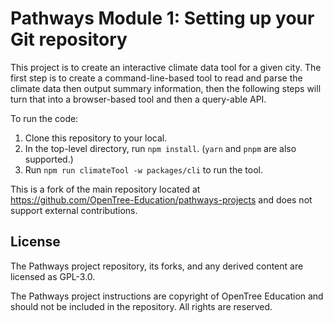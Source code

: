 # Pathways Module 1: Setting up your Git repository

This project is to create an interactive climate data tool for a given city. The
first step is to create a command-line-based tool to read and parse the climate
data then output summary information, then the following steps will turn that
into a browser-based tool and then a query-able API.

To run the code:

1. Clone this repository to your local.
2. In the top-level directory, run `npm install`. (`yarn` and `pnpm` are also
   supported.)
3. Run `npm run climateTool -w packages/cli` to run the tool.

This is a fork of the main repository located at
https://github.com/OpenTree-Education/pathways-projects and does not support
external contributions.

## License

The Pathways project repository, its forks, and any derived content are licensed
as GPL-3.0.

The Pathways project instructions are copyright of OpenTree Education and should
not be included in the repository. All rights are reserved.
